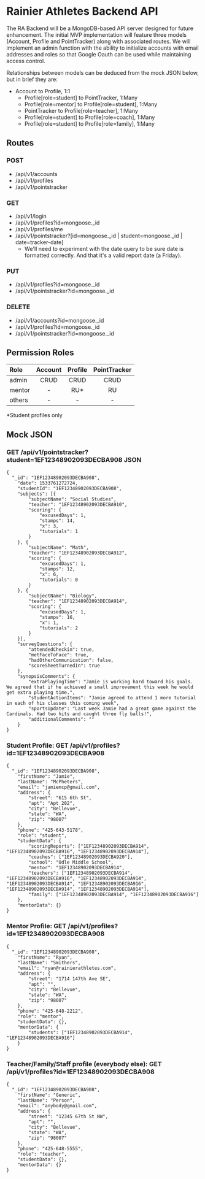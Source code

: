 # Rainier Athletes Backend API


The RA Backend will be a MongoDB-based API server designed for future enhancement. The initial MVP implementation will feature three models (Account, Profile and PointTracker) along with associated routes.  We will implement an admin function with the ability to initialize accounts with email addresses and roles so that Google Oauth can be used while maintaining access control.

Relationships between models can be deduced from the mock JSON below, but in brief they are:

  - Account to Profile, 1:1
	- Profile[role=student] to PointTracker, 1:Many
	- Profile[role=mentor] to Profile[role=student], 1:Many
	- PointTracker to Profile[role=teacher], 1:Many
	- Profile[role=student] to Profile[role=coach], 1:Many
	- Profile[role=student] to Profile[role=family], 1:Many

## Routes

### POST
  - /api/v1/accounts
  - /api/v1/profiles
  - /api/v1/pointstracker

### GET
  - /api/v1/login
  - /api/v1/profiles?id=mongoose._id
  - /api/v1/profiles/me
  - /api/v1/pointstracker?[id=mongoose._id | student=mongoose._id | date=tracker-date]
    - We'll need to experiment with the date query to be sure date is formatted correctly. And that it's a valid report date (a Friday).

### PUT
  - /api/v1/profiles?id=mongoose._id
  - /api/v1/pointstracker?id=mongoose._id

### DELETE
  - /api/v1/accounts?id=mongoose._id
  - /api/v1/profiles?id=mongoose._id
  - /api/v1/pointstracker?id=mongoose._id
  
## Permission Roles

 Role | Account | Profile | PointTracker 
:---|:---:|:---:|:---:
admin | CRUD | CRUD | CRUD
mentor | - | RU* | RU
others | - | - | -

\*Student profiles only

## Mock JSON

### GET /api/v1/pointstracker?student=1EF12348902093DECBA908 JSON
```
{
  "_id": "1EF12348902093DECBA908", 
	"date": 1533761272724,
	"studentId": "1EF12348902093DECBA908",
	"subjects": [{
		"subjectName": "Social Studies",
		"teacher": "1EF12348902093DECBA910",
		"scoring": {
			"excusedDays": 1,
			"stamps": 14,
			"x": 3,
			"tutorials": 1
		}
	}, {
		"subjectName": "Math",
		"teacher": "1EF12348902093DECBA912",
		"scoring": {
			"excusedDays": 1,
			"stamps": 12,
			"x": 6,
			"tutorials": 0
		}
	}, {
		"subjectName": "Biology",
		"teacher": "1EF12348902093DECBA914",
		"scoring": {
			"excusedDays": 1,
			"stamps": 16,
			"x": 1,
			"tutorials": 2
		}
	}],
	"surveyQuestions": {
		"attendedCheckin": true,
		"metFaceToFace": true,
		"hadOtherCommunication": false,
		"scoreSheetTurnedIn": true
	},
	"synopsisComments": {
		"extraPlayingTime": "Jamie is working hard toward his goals. We agreed that if he achieved a small improvement this week he would get extra playing time.",
		"studentActionItems": "Jamie agreed to attend 1 more tutorial in each of his classes this coming week",
		"sportsUpdate": "Last week Jamie had a great game against the Cardinals. Had two hits and caught three fly balls!",
		"additionalComments": ""
	}
}
```

### Student Profile: GET /api/v1/profiles?id=1EF12348902093DECBA908
```
{
  "_id": "1EF12348902093DECBA908",
	"firstName": "Jamie",
	"lastName": "McPheters",
	"email": "jamiemcp@gmail.com",
	"address": {
		"street": "615 6th St",
		"apt": "Apt 202",
		"city": "Bellevue",
		"state": "WA",
		"zip": "98007"
	},
	"phone": "425-643-5178",
	"role": "student",
	"studentData": {
		"scoringReports": ["1EF12348902093DECBA914", "1EF12348902093DECBA916", "1EF12348902093DECBA914"],
		"coaches": ["1EF12348902093DECBA920"],
		"school": "Odle Middle School",
		"mentor": "1EF12348902093DECBA914",
		"teachers": ["1EF12348902093DECBA914", "1EF12348902093DECBA916", "1EF12348902093DECBA914", "1EF12348902093DECBA914", "1EF12348902093DECBA916", "1EF12348902093DECBA914", "1EF12348902093DECBA914"],
		"family": ["1EF12348902093DECBA914", "1EF12348902093DECBA916"]
	},
	"mentorData": {}
}
```

### Mentor Profile: GET /api/v1/profiles?id=1EF12348902093DECBA908
```
{
  "_id": "1EF12348902093DECBA908",
	"firstName": "Ryan",
	"lastName": "Smithers",
	"email": "ryan@rainierathletes.com",
	"address": {
		"street": "1714 147th Ave SE",
		"apt": "",
		"city": "Bellevue",
		"state": "WA",
		"zip": "98007"
	},
	"phone": "425-648-2212",
	"role": "mentor",
	"studentData": {},
	"mentorData": {
		"students": ["1EF12348902093DECBA914", "1EF12348902093DECBA916"]
	}
}
```

### Teacher/Family/Staff profile (everybody else): GET /api/v1/profiles?id=1EF12348902093DECBA908
```
{
  "_id": "1EF12348902093DECBA908",
	"firstName": "Generic",
	"lastName": "Person",
	"email": "anybody@gmail.com",
	"address": {
		"street": "12345 67th St NW",
		"apt": "",
		"city": "Bellevue",
		"state": "WA",
		"zip": "98007"
	},
	"phone": "425-648-5555",
	"role": "teacher",
	"studentData": {},
	"mentorData": {}
}
```

